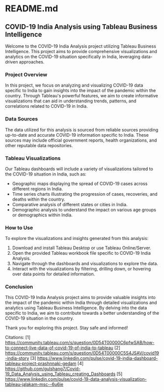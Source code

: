 # README.md

## COVID-19 India Analysis using Tableau Business Intelligence

Welcome to the COVID-19 India Analysis project utilizing Tableau Business Intelligence. This project aims to provide comprehensive visualizations and analytics on the COVID-19 situation specifically in India, leveraging data-driven approaches.

### Project Overview

In this project, we focus on analyzing and visualizing COVID-19 data specific to India to gain insights into the impact of the pandemic within the country. Through Tableau's powerful features, we aim to create informative visualizations that can aid in understanding trends, patterns, and correlations related to COVID-19 in India.

### Data Sources

The data utilized for this analysis is sourced from reliable sources providing up-to-date and accurate COVID-19 information specific to India. These sources may include official government reports, health organizations, and other reputable data repositories.

### Tableau Visualizations

Our Tableau dashboards will include a variety of visualizations tailored to the COVID-19 situation in India, such as:

- Geographic maps displaying the spread of COVID-19 cases across different regions in India.
- Time series charts illustrating the progression of cases, recoveries, and deaths within the country.
- Comparative analysis of different states or cities in India.
- Demographic analysis to understand the impact on various age groups or demographics within India.

### How to Use

To explore the visualizations and insights generated from this analysis:

1. Download and install Tableau Desktop or use Tableau Online/Server.
2. Open the provided Tableau workbook file specific to COVID-19 India Analysis.
3. Navigate through the dashboards and visualizations to explore the data.
4. Interact with the visualizations by filtering, drilling down, or hovering over data points for detailed information.

### Conclusion

This COVID-19 India Analysis project aims to provide valuable insights into the impact of the pandemic within India through detailed visualizations and analytics using Tableau Business Intelligence. By delving into the data specific to India, we aim to contribute towards a better understanding of the COVID-19 situation in the country.

Thank you for exploring this project. Stay safe and informed!

Citations:
[1] https://community.tableau.com/s/question/0D54T00000C6pfwSAB/how-to-connect-live-data-of-covid-19-of-india-to-tableau
[2] https://community.tableau.com/s/question/0D54T00000C5S4JSAV/covid19-india-story
[3] https://www.linkedin.com/pulse/covid-19-india-dashboard-tableau-project-prashnnaki-gedam
[4] https://github.com/gulshang7/Covid-19_Data_Analysis_using_Tableau_creating_Dashboards
[5] https://www.linkedin.com/pulse/covid-19-data-analysis-visualization-tableau-jalakam-msc--6u6ie
